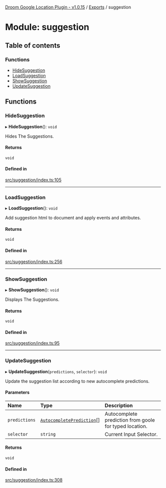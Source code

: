 [Droom Google Location Plugin - v1.0.15](../README.md) / [Exports](../modules.md) / suggestion

# Module: suggestion

## Table of contents

### Functions

- [HideSuggestion](suggestion.md#hidesuggestion)
- [LoadSuggestion](suggestion.md#loadsuggestion)
- [ShowSuggestion](suggestion.md#showsuggestion)
- [UpdateSuggestion](suggestion.md#updatesuggestion)

## Functions

### HideSuggestion

▸ **HideSuggestion**(): `void`

Hides The Suggestions.

#### Returns

`void`

#### Defined in

[src/suggestion/index.ts:105](https://github.com/hitendrarao/location/blob/bb6fa88/src/suggestion/index.ts#L105)

___

### LoadSuggestion

▸ **LoadSuggestion**(): `void`

Add suggestion html to document and apply events and attributes.

#### Returns

`void`

#### Defined in

[src/suggestion/index.ts:256](https://github.com/hitendrarao/location/blob/bb6fa88/src/suggestion/index.ts#L256)

___

### ShowSuggestion

▸ **ShowSuggestion**(): `void`

Displays The Suggestions.

#### Returns

`void`

#### Defined in

[src/suggestion/index.ts:95](https://github.com/hitendrarao/location/blob/bb6fa88/src/suggestion/index.ts#L95)

___

### UpdateSuggestion

▸ **UpdateSuggestion**(`predictions`, `selector`): `void`

Update the suggestion list according to new autocomplete predictions.

#### Parameters

| Name | Type | Description |
| :------ | :------ | :------ |
| `predictions` | [`AutocompletePrediction`](../interfaces/map_autocomplete._internal_.AutocompletePrediction.md)[] | Autocomplete prediction from goole for typed location. |
| `selector` | `string` | Current Input Selector. |

#### Returns

`void`

#### Defined in

[src/suggestion/index.ts:308](https://github.com/hitendrarao/location/blob/bb6fa88/src/suggestion/index.ts#L308)
